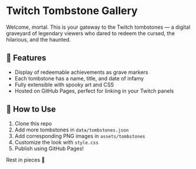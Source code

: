 # Twitch Tombstone Gallery

Welcome, mortal. This is your gateway to the Twitch tombstones — a digital graveyard of legendary viewers who dared to redeem the cursed, the hilarious, and the haunted.

## 🔮 Features

- Display of redeemable achievements as grave markers
- Each tombstone has a name, title, and date of infamy
- Fully extensible with spooky art and CSS
- Hosted on GitHub Pages, perfect for linking in your Twitch panels

## 🚀 How to Use

1. Clone this repo
2. Add more tombstones in `data/tombstones.json`
3. Add corresponding PNG images in `assets/tombstones`
4. Customize the look with `style.css`
5. Publish using GitHub Pages!

Rest in pieces 👻
